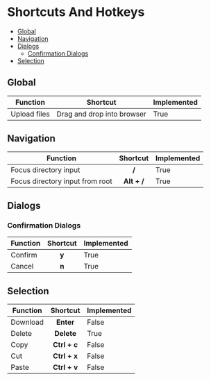 # Shortcuts And Hotkeys
* [Global](#global)
* [Navigation](#nagivation)
* [Dialogs](#dialogs)
  * [Confirmation Dialogs](#confirmation-dialogs)
* [Selection](#selection)

## Global
| Function | Shortcut | Implemented |
| -------- | :------: | ----------- |
| Upload files | Drag and drop into browser | True |

## Navigation
| Function | Shortcut | Implemented |
| -------- | :------: | ----------- |
| Focus directory input | **/** | True |
| Focus directory input from root | **Alt + /** | True |

## Dialogs
### Confirmation Dialogs
| Function | Shortcut | Implemented |
| -------- | :------: | ----------- |
| Confirm | **y** | True |
| Cancel | **n** | True |

## Selection
| Function | Shortcut | Implemented |
| -------- | :------: | ----------- |
| Download | **Enter** | False |
| Delete | **Delete** | True |
| Copy | **Ctrl + c** | False |
| Cut | **Ctrl + x** | False |
| Paste | **Ctrl + v** | False|
